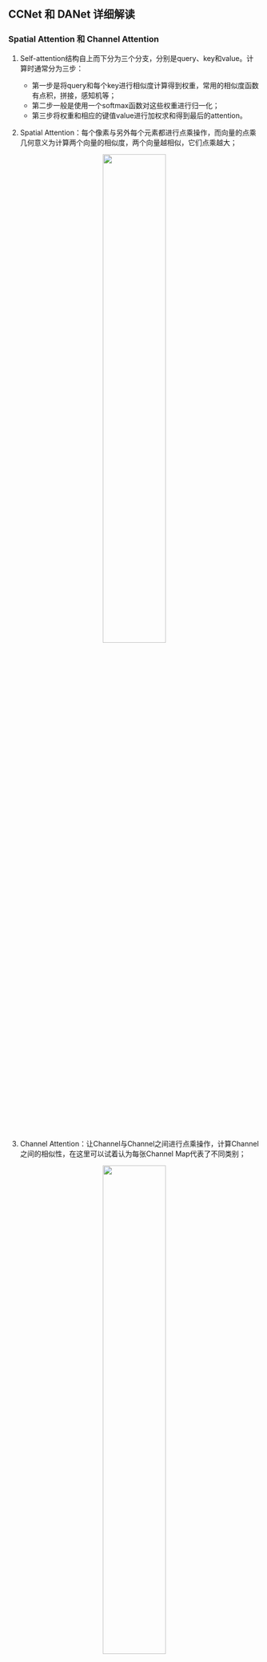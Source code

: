 ## CCNet 和 DANet 详细解读

### Spatial Attention 和 Channel Attention

1. Self-attention结构自上而下分为三个分支，分别是query、key和value。计算时通常分为三步：
	- 第一步是将query和每个key进行相似度计算得到权重，常用的相似度函数有点积，拼接，感知机等；
	- 第二步一般是使用一个softmax函数对这些权重进行归一化；
	- 第三步将权重和相应的键值value进行加权求和得到最后的attention。

2. Spatial Attention：每个像素与另外每个元素都进行点乘操作，而向量的点乘几何意义为计算两个向量的相似度，两个向量越相似，它们点乘越大；

<center>
<img src="http://markdown.vtoo.pro/2019Decspatialattention.png" width="50%">
</center>

3. Channel Attention：让Channel与Channel之间进行点乘操作，计算Channel之间的相似性，在这里可以试着认为每张Channel Map代表了不同类别；

<center>
<img src="http://markdown.vtoo.pro/2019Decchannelattention.png" width="50%">
</center>

4. 沈哥说的话：所有提到attention的地方，attention加到网络中，提升性能意义不大。 他实际做的是特征的自动筛选和组合过程。 算法岗就是研究特征，所以重点就是attention分别特征权重具有可解释性，反过来，可以知道网络剪枝，或者，自动搜索最优子网络；

### DANet

1. DANet的结构图：

<center>       
<img src="http://markdown.vtoo.pro/2019DecDANet.jpg" width="80%" />    
</center>

### CCNet

1. CCNet用了巧妙的方法减少了参数量，DANet中，Attention Map计算的是所有像素与所有像素之间的相似性，空间复杂度为(HxW)x(HxW)，而本文采用了Criss-Cross思想，只计算每个像素与其同行同列即十字上的像素的相似性，通过进行循环(两次相同操作)，间接计算到每个像素与每个像素的相似性，将空间复杂度降为(HxW)x(H+W-1)；

<center>       
<img src="http://markdown.vtoo.pro/2019DecCCNet.jpg" width="60%" />    
</center>

2. CCNet整个网络的架构与DANet基本相同，只不过Attention模块有所不同。(但是同样也是q,k,v和Softmax)

<center>
<img src="http://markdown.vtoo.pro/2019Deccrisscross.png" width="60%">
</center>

3. 尽管纵横交错的注意力模块可以在水平和垂直方向捕捉长程上下文信息，像素和周围像素之间的关联仍然很稀疏。获取密集的上下文信息有助于语义分割。为了达到这个目的，在上面描述的交叉注意模型的基础上引入了递归的交叉注意。

<center>
<img src="http://markdown.vtoo.pro/2019DecCCNet1.png" width="90%">
</center>

4. 递归交叉注意模块有两个循环(R=2)，足够从所有像素中获取长期依赖关系，生成具有密集丰富上下文信息的新feature map 


## 参考
全文参考：[CCNet & DANet](https://segmentfault.com/a/1190000018271713?utm_source=tag-newest)